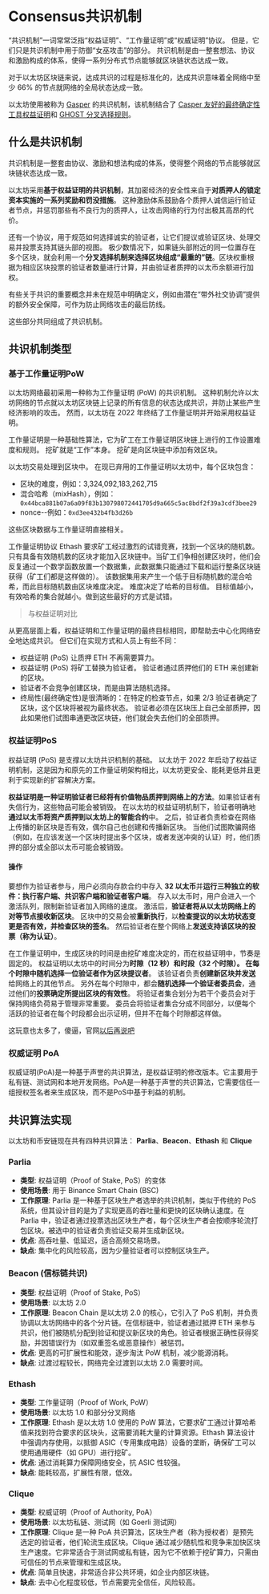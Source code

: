 # Consensus共识机制

“共识机制”一词常常泛指“权益证明”、“工作量证明”或“权威证明”协议。 但是，它们只是共识机制中用于防御“女巫攻击”的部分。 共识机制是由一整套想法、协议和激励构成的体系，使得一系列分布式节点能够就区块链状态达成一致。

对于以太坊区块链来说，达成共识的过程是标准化的，达成共识意味着全网络中至少 66% 的节点就网络的全局状态达成一致。

以太坊使用被称为 [Gasper](https://ethereum.org/zh/developers/docs/consensus-mechanisms/pos/gasper/) 的共识机制，该机制结合了 [Casper 友好的最终确定性工具权益证明](https://arxiv.org/abs/1710.09437)和 [GHOST 分叉选择规则](https://arxiv.org/abs/2003.03052)。



## 什么是共识机制

共识机制是一整套由协议、激励和想法构成的体系，使得整个网络的节点能够就区块链状态达成一致。

以太坊采用**基于权益证明的共识机制**，其加密经济的安全性来自于**对质押人的锁定资本实施的一系列奖励和罚没措施**。 这种激励体系鼓励各个质押人诚信运行验证者节点，并惩罚那些有不良行为的质押人，让攻击网络的行为付出极其高昂的代价。

还有一个协议，用于规范如何选择诚实的验证者，让它们提议或验证区块、处理交易并投票支持其链头部的视图。 极少数情况下，如果链头部附近的同一位置存在多个区块，就会利用一个**分叉选择机制来选择区块组成“最重的”链**。区块权重根据为相应区块投票的验证者数量进行计算，并由验证者质押的以太币余额进行加权。

有些关于共识的重要概念并未在规范中明确定义，例如由潜在“带外社交协调”提供的额外安全保障，可作为防止网络攻击的最后防线。

这些部分共同组成了共识机制。



## 共识机制类型

### 基于工作量证明PoW

以太坊网络最初采用一种称为工作量证明 (PoW) 的共识机制。 这种机制允许以太坊网络的节点就以太坊区块链上记录的所有信息的状态达成共识，并防止某些产生经济影响的攻击。 然而，以太坊在 2022 年终结了工作量证明并开始采用权益证明。

工作量证明是一种基础性算法，它为矿工在工作量证明区块链上进行的工作设置难度和规则。 挖矿就是“工作”本身。 挖矿是向区块链中添加有效区块。 

以太坊交易处理到区块中。 在现已弃用的工作量证明以太坊中，每个区块包含：

- 区块的难度，例如：3,324,092,183,262,715
- 混合哈希（mixHash），例如：`0x44bca881b07a6a09f83b130798072441705d9a665c5ac8bdf2f39a3cdf3bee29`
- nonce--例如：`0xd3ee432b4fb3d26b`

这些区块数据与工作量证明直接相关。

工作量证明协议 Ethash 要求矿工经过激烈的试错竞赛，找到一个区块的随机数。 只有具备有效随机数的区块才能加入区块链中。当矿工们争相创建区块时，他们会反复通过一个数学函数放置一个数据集，此数据集只能通过下载和运行整条区块链获得（矿工们都是这样做的）。 该数据集用来产生一个低于目标随机数的混合哈希，而此目标随机数由区块难度决定。 难度决定了哈希的目标值。 目标值越小，有效哈希的集合就越小。做到这些最好的方式是试错。

> 与权益证明对比

从更高层面上看，权益证明和工作量证明的最终目标相同，即帮助去中心化网络安全地达成共识。 但它们在实现方式和人员上有些不同：

- 权益证明 (PoS) 让质押 ETH 不再需要算力。
- 权益证明 (PoS) 将矿工替换为验证者。 验证者通过质押他们的 ETH 来创建新的区块。
- 验证者不会竞争创建区块，而是由算法随机选择。
- 终局性(最终确定性)是很清晰的：在特定的检查节点，如果 2/3 验证者确定了区块，这个区块将被视为最终状态。 验证者必须在区块压上自己全部质押，因此如果他们试图串通更改区块链，他们就会失去他们的全部质押。



### 权益证明PoS

权益证明 (PoS) 是支撑以太坊共识机制的基础。 以太坊于 2022 年启动了权益证明机制，这是因为和原先的工作量证明架构相比，以太坊更安全、能耗更低并且更利于实现新的扩容解决方案。

**权益证明是一种证明验证者已经将有价值物品质押到网络上的方法**。如果验证者有失信行为，这些物品可能会被销毁。 在以太坊的权益证明机制下，验证者明确地**通过以太币将资产质押到以太坊上的智能合约**中。 之后，验证者负责检查在网络上传播的新区块是否有效，偶尔自己也创建和传播新区块。 当他们试图欺骗网络（例如，在应该发送一个区块时提出多个区块，或者发送冲突的认证）时，他们质押的部分或全部以太币可能会被销毁。

#### 操作

要想作为验证者参与，用户必须向存款合约中存入 **32 以太币**并**运行三种独立的软件：执行客户端、共识客户端和验证者客户端**。 存入以太币时，用户会进入一个激活队列，限制新验证者加入网络的速度。 激活后，**验证者将从以太坊网络上的对等节点接收新区块**。 区块中的交易会被**重新执行**，以**检查提议的以太坊状态变更是否有效，并检查区块的签名**。 然后验证者在整个网络上**发送支持该区块的投票（称为认证）**。

在工作量证明中，生成区块的时间是由挖矿难度决定的，而在权益证明中，节奏是固定的。 权益证明以太坊中的时间分为**时隙（12 秒）**和时段（32 个时隙）。 在每个时隙中**随机选择一位验证者作为区块提议者**。 该验证者负责**创建新区块并发送**给网络上的其他节点。 另外在每个时隙中，都会**随机选择一个验证者委员会**，通过他们的**投票确定所提出区块的有效性**。 将验证者集合划分为若干个委员会对于保持网络负荷易于管理非常重要。 委员会将验证者集合分成不同部分，以便每个活跃的验证者在每个时段都会出示证明，但并不在每个时隙都这样做。

这玩意也太多了，傻逼，官网[以后再说吧](https://ethereum.org/zh/developers/docs/consensus-mechanisms/pos/)



### 权威证明 PoA

权威证明(PoA)是一种基于声誉的共识算法，是权益证明的修改版本。它主要用于私有链、测试网和本地开发网络。PoA是一种基于声誉的共识算法，它需要信任一组授权签名者来生成区块，而不是PoS中基于利益的机制。



## 共识算法实现

以太坊和币安链现在共有四种共识算法： **Parlia**、**Beacon**、**Ethash** 和 **Clique**

### Parlia
- **类型**: 权益证明（Proof of Stake, PoS）的变体
- **使用场景**: 用于 Binance Smart Chain (BSC)
- **工作原理**: Parlia 是一种基于区块生产者选举的共识机制，类似于传统的 PoS 系统，但其设计目的是为了实现更高的吞吐量和更快的区块确认速度。在 Parlia 中，验证者通过投票选出区块生产者，每个区块生产者会按顺序轮流打包区块。被选中的验证者负责验证交易并生成新区块。
- **优点**: 高吞吐量、低延迟，适合高频交易场景。
- **缺点**: 集中化的风险较高，因为少量验证者可以控制区块生产。

### Beacon (信标链共识)
- **类型**: 权益证明（Proof of Stake, PoS）
- **使用场景**: 以太坊 2.0
- **工作原理**: Beacon Chain 是以太坊 2.0 的核心，它引入了 PoS 机制，并负责协调以太坊网络中的各个分片链。在信标链中，验证者通过抵押 ETH 来参与共识，他们被随机分配到验证和提议新区块的角色。验证者根据正确性获得奖励，并因错误行为（如双重签名或恶意操作）被惩罚。
- **优点**: 更高的可扩展性和能效，逐步淘汰 PoW 机制，减少能源消耗。
- **缺点**: 过渡过程较长，网络完全过渡到以太坊 2.0 需要时间。

### Ethash
- **类型**: 工作量证明（Proof of Work, PoW）
- **使用场景**: 以太坊 1.0 和部分分叉网络
- **工作原理**: Ethash 是以太坊 1.0 使用的 PoW 算法，它要求矿工通过计算哈希值来找到符合要求的区块头，这需要消耗大量的计算资源。Ethash 算法设计中强调内存使用，以抵御 ASIC（专用集成电路）设备的垄断，确保矿工可以使用通用硬件（如 GPU）进行挖矿。
- **优点**: 通过消耗算力保障网络安全，抗 ASIC 性较强。
- **缺点**: 能耗较高，扩展性有限，低效。

### Clique
- **类型**: 权威证明（Proof of Authority, PoA）
- **使用场景**: 以太坊私链、测试网（如 Goerli 测试网）
- **工作原理**: Clique 是一种 PoA 共识算法，区块生产者（称为授权者）是预先选定的验证者，他们轮流生成区块。Clique 通过减少随机性和竞争来加快区块生产速度。它非常适合于测试网或私有链，因为它不依赖于挖矿算力，只需由可信任的节点来管理和生成区块。
- **优点**: 简单且快速，非常适合非公共环境，如企业内部区块链。
- **缺点**: 去中心化程度较低，节点需要完全信任，风险较高。

